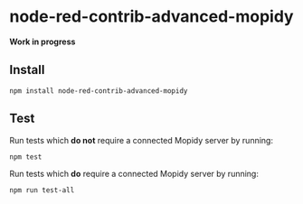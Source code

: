 # node-red-contrib-advanced-mopidy

**Work in progress**


## Install

    npm install node-red-contrib-advanced-mopidy
    
## Test
Run tests which __do not__ require a connected Mopidy server by running:

```
npm test
```

Run tests which __do__ require a connected Mopidy server by running:

```
npm run test-all
```